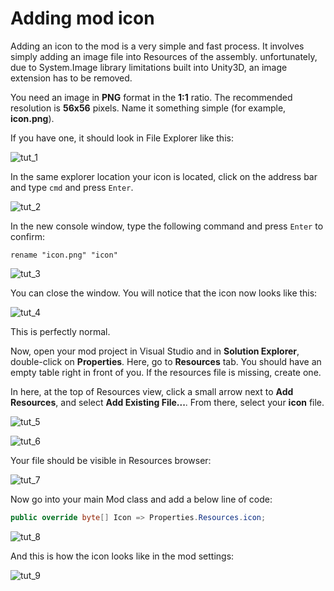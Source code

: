 # Adding mod icon

Adding an icon to the mod is a very simple and fast process. It involves simply adding an image file into Resources of the assembly. unfortunately, due to System.Image library limitations built into Unity3D, an image extension has to be removed.

You need an image in **PNG** format in the **1:1** ratio. The recommended resolution is **56x56** pixels. Name it something simple (for example, **icon.png**).

If you have one, it should look in File Explorer like this:

![tut_1](/AddingModIcon/Media/1.png)

In the same explorer location your icon is located, click on the address bar and type `cmd` and press `Enter`.

![tut_2](/AddingModIcon/Media/2.png)

In the new console window, type the following command and press `Enter` to confirm:

```batch
rename "icon.png" "icon"
```

![tut_3](/AddingModIcon/Media/3.png)

You can close the window. You will notice that the icon now looks like this:

![tut_4](/AddingModIcon/Media/4.png)

This is perfectly normal.

Now, open your mod project in Visual Studio and in **Solution Explorer**, double-click on **Properties**. Here, go to **Resources** tab. You should have an empty table right in front of you. If the resources file is missing, create one.

In here, at the top of Resources view, click a small arrow next to **Add Resources**, and select **Add Existing File...**. From there, select your **icon** file.

![tut_5](/AddingModIcon/Media/5.png)

![tut_6](/AddingModIcon/Media/6.png)

Your file should be visible in Resources browser:

![tut_7](/AddingModIcon/Media/7.png)

Now go into your main Mod class and add a below line of code:

```csharp
public override byte[] Icon => Properties.Resources.icon;
```

![tut_8](/AddingModIcon/Media/8.png)

And this is how the icon looks like in the mod settings:

![tut_9](/AddingModIcon/Media/9.png)
